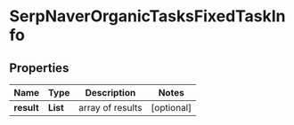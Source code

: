 # SerpNaverOrganicTasksFixedTaskInfo


## Properties

| Name | Type | Description | Notes |
|------------ | ------------- | ------------- | -------------|
**result** | **List<SerpNaverOrganicTasksFixedResultInfo>** | array of results |[optional]|